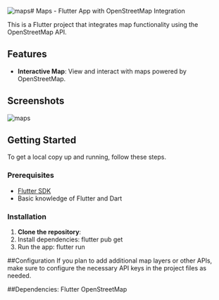 ![maps](https://github.com/user-attachments/assets/70980289-57e7-4439-8307-2a4cb5ed9e61)# Maps - Flutter App with OpenStreetMap Integration

This is a Flutter project that integrates map functionality using the OpenStreetMap API. 

## Features

- **Interactive Map**: View and interact with maps powered by OpenStreetMap.

## Screenshots

![maps](https://github.com/user-attachments/assets/ac422a31-cdef-4eb6-ac29-2dc82f71fb91)

## Getting Started

To get a local copy up and running, follow these steps.

### Prerequisites

- [Flutter SDK](https://flutter.dev/docs/get-started/install)
- Basic knowledge of Flutter and Dart

### Installation

1. **Clone the repository**:
2. Install dependencies: flutter pub get
3. Run the app: flutter run

##Configuration
If you plan to add additional map layers or other APIs, make sure to configure the necessary API keys in the project files as needed.

##Dependencies: 
Flutter
OpenStreetMap
